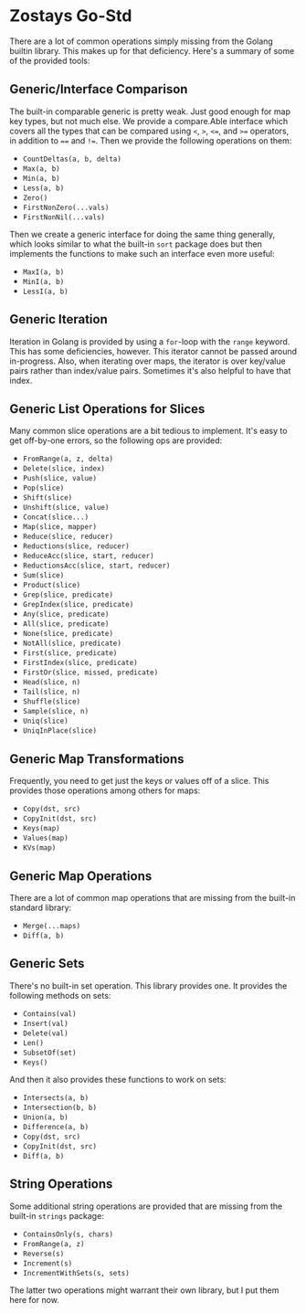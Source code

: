 # Zostays Go-Std

There are a lot of common operations simply missing from the Golang builtin
library. This makes up for that deficiency. Here's a summary of some of the
provided tools:

## Generic/Interface Comparison

The built-in comparable generic is pretty weak. Just good enough for map key
types, but not much else. We provide a compare.Able interface which covers all
the types that can be compared using `<`, `>`, `<=`, and `>=` operators, in
addition to `==` and `!=`. Then we provide the following operations on them:

 * `CountDeltas(a, b, delta)`
 * `Max(a, b)`
 * `Min(a, b)`
 * `Less(a, b)`
 * `Zero()`
 * `FirstNonZero(...vals)`
 * `FirstNonNil(...vals)`

Then we create a generic interface for doing the same thing generally, which
looks similar to what the built-in `sort` package does but then implements the
functions to make such an interface even more useful:

 * `MaxI(a, b)`
 * `MinI(a, b)`
 * `LessI(a, b)`

## Generic Iteration

Iteration in Golang is provided by using a `for`-loop with the `range` keyword.
This has some deficiencies, however. This iterator cannot be passed around
in-progress. Also, when iterating over maps, the iterator is over key/value
pairs rather than index/value pairs. Sometimes it's also helpful to have that
index.

## Generic List Operations for Slices

Many common slice operations are a bit tedious to implement. It's easy to get
off-by-one errors, so the following ops are provided:

 * `FromRange(a, z, delta)`
 * `Delete(slice, index)`
 * `Push(slice, value)`
 * `Pop(slice)`
 * `Shift(slice)`
 * `Unshift(slice, value)`
 * `Concat(slice...)`
 * `Map(slice, mapper)`
 * `Reduce(slice, reducer)`
 * `Reductions(slice, reducer)`
 * `ReduceAcc(slice, start, reducer)`
 * `ReductionsAcc(slice, start, reducer)`
 * `Sum(slice)`
 * `Product(slice)`
 * `Grep(slice, predicate)`
 * `GrepIndex(slice, predicate)`
 * `Any(slice, predicate)`
 * `All(slice, predicate)`
 * `None(slice, predicate)`
 * `NotAll(slice, predicate)`
 * `First(slice, predicate)`
 * `FirstIndex(slice, predicate)`
 * `FirstOr(slice, missed, predicate)`
 * `Head(slice, n)`
 * `Tail(slice, n)`
 * `Shuffle(slice)`
 * `Sample(slice, n)`
 * `Uniq(slice)`
 * `UniqInPlace(slice)`

## Generic Map Transformations

Frequently, you need to get just the keys or values off of a slice. This
provides those operations among others for maps:

 * `Copy(dst, src)`
 * `CopyInit(dst, src)`
 * `Keys(map)`
 * `Values(map)`
 * `KVs(map)`

## Generic Map Operations

There are a lot of common map operations that are missing from the built-in
standard library:

 * `Merge(...maps)`
 * `Diff(a, b)`

## Generic Sets

There's no built-in set operation. This library provides one. It provides the
following methods on sets:

 * `Contains(val)`
 * `Insert(val)`
 * `Delete(val)`
 * `Len()`
 * `SubsetOf(set)`
 * `Keys()`

And then it also provides these functions to work on sets:

 * `Intersects(a, b)`
 * `Intersection(b, b)`
 * `Union(a, b)`
 * `Difference(a, b)`
 * `Copy(dst, src)`
 * `CopyInit(dst, src)`
 * `Diff(a, b)`

## String Operations

Some additional string operations are provided that are missing from the
built-in `strings` package:

 * `ContainsOnly(s, chars)`
 * `FromRange(a, z)`
 * `Reverse(s)`
 * `Increment(s)`
 * `IncrementWithSets(s, sets)`

The latter two operations might warrant their own library, but I put them here for now.
